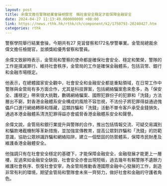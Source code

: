 ```yaml
---
layout: post
title: 余偉文擔任警隊結業會操檢閱官　稱社會安全穩定才能保障金融安全
date: 2024-04-27 11:13:49.000000000 +08:00
link: https://news.rthk.hk/rthk/ch/component/k2/1750793-20240427.htm
categories: rthk
---
```


警察學院舉行結業會操，今期共有27 見習督察和172名學警畢業。金管局總裁余偉文擔任檢閱官，並頒獎給優秀督察和警員。

余偉文致辭時表示，金管局和警察的使命都是確保社會安全、穩定和繁榮，警隊的工作是撲滅罪行、維持社會秩序，金管局的工作是確保金融體系，包括貨幣、銀行和金融市場穩定。

他表示，在總體國家安全觀中，社會安全和金融安全都是重點領域，在日常工作中警隊與金管局有多方面合作，尤其是科技罪案，包括網絡騙案愈來愈多，為「保安全、護穩定」帶來很大挑戰，數碼網絡騙案、國際犯罪份子的犯罪和「洗錢」方法層出不窮，對香港金融體系安全構成的風險不容忽視，不法份子將犯罪得益通過傀儡戶口進行網絡轉移和隱藏，這類詐騙和「洗錢」活動不單令客戶承受金錢損失，通過本港金融體系清洗犯罪得益亦會威脅香港金融體系安全和聲譽。

余偉文說，金管局和銀行業提升與警隊的合作，推出包括情報交流、可疑交易識別和騙款堵截機制等革新措施，並加強宣傳教育，提高公眾對詐騙和「洗錢」的防範意識，協助公眾辨識詐騙和網絡陷阱，建立一個堅固的防禦體系，保障市民財產及維護香港金融體安全。

他強調只有在社會安全穩定的基礎下，才能保障金融安全，金融發展才能更上一層樓，反過來如金融安全缺毁，社會安全亦會出現短板，過去幾年有賴警隊不遺餘力維護社會秩序、恢復社會安寧，為金管局推動香港國際金融中心發展的工作，創造非常有利的環境，期望金管局和警隊會未來一齊努力，做好社會和金融的守護者角色。
